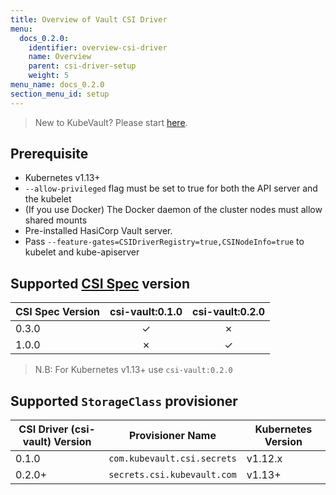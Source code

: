 ```yaml
---
title: Overview of Vault CSI Driver
menu:
  docs_0.2.0:
    identifier: overview-csi-driver
    name: Overview
    parent: csi-driver-setup
    weight: 5
menu_name: docs_0.2.0
section_menu_id: setup
---
```


> New to KubeVault? Please start [here](/docs/concepts/README.md).

## Prerequisite

- Kubernetes v1.13+
- `--allow-privileged` flag must be set to true for both the API server and the kubelet
- (If you use Docker) The Docker daemon of the cluster nodes must allow shared mounts
- Pre-installed HasiCorp Vault server.
- Pass `--feature-gates=CSIDriverRegistry=true,CSINodeInfo=true` to kubelet and kube-apiserver


## Supported [CSI Spec](https://github.com/container-storage-interface/spec) version

| CSI Spec Version | csi-vault:0.1.0 | csi-vault:0.2.0  |
| ---------------- | :----------:    | :-----------:    |
| 0.3.0            |   &#10003;      |  &#10007;        |
| 1.0.0            |   &#10007;      |  &#10003;        |

> N.B: For Kubernetes v1.13+ use `csi-vault:0.2.0`

## Supported `StorageClass` provisioner

| CSI Driver (csi-vault) Version | Provisioner Name            |  Kubernetes Version |
| ------------------------------ | --------------------------- | ------------------- |
| 0.1.0                          | `com.kubevault.csi.secrets` |  v1.12.x            |
| 0.2.0+                         | `secrets.csi.kubevault.com` |  v1.13+             |
